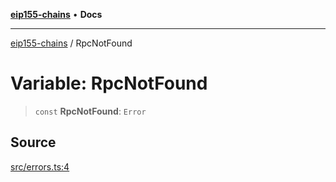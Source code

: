 [**eip155-chains**](../README.md) • **Docs**

***

[eip155-chains](../globals.md) / RpcNotFound

# Variable: RpcNotFound

> `const` **RpcNotFound**: `Error`

## Source

[src/errors.ts:4](https://github.com/ivanzzeth/eip155-chains/blob/885c950cdb1e7424d52ef7df29c0bc9c129fc0c3/src/errors.ts#L4)
